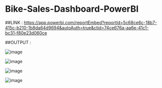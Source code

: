 # Bike-Sales-Dashboard-PowerBI

##LINK :
https://app.powerbi.com/reportEmbed?reportId=5c68ce6c-18b7-415c-b210-1b8da64d9694&autoAuth=true&ctid=74ce676a-aa6e-41c1-bc31-f80e23d060ce

##OUTPUT :

![image](https://github.com/pise-anuradha/Bike-Sales-Dashboard-PowerBI/assets/167015021/90929857-0f33-47fa-8a0d-b6a068b2a5f7)

![image](https://github.com/pise-anuradha/Bike-Sales-Dashboard-PowerBI/assets/167015021/ed7d4c76-1680-4c7a-81d4-8391e8290f26)

![image](https://github.com/pise-anuradha/Bike-Sales-Dashboard-PowerBI/assets/167015021/8b8e6363-d6db-4dd4-b94d-e326a11345bd)

![image](https://github.com/pise-anuradha/Bike-Sales-Dashboard-PowerBI/assets/167015021/c6f8d4db-385c-4025-9b6a-4c62f2e8c1bb)
